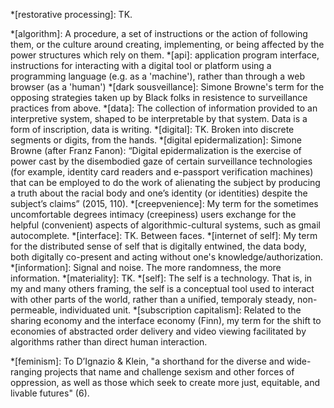 <!-- add to here then copy to post page, this is definitive version now -->
<!-- field1 -->
*[restorative processing]: TK.

<!-- field2 -->
*[algorithm]: A procedure, a set of instructions or the action of following them, or the culture around creating, implementing, or being affected by the power structures which rely on them.
*[api]: application program interface, instructions for interacting with a digital tool or platform using a programming language (e.g. as a 'machine'), rather than through a web browser (as a 'human')
*[dark sousveillance]: Simone Browne's term for the opposing strategies taken up by Black folks in resistence to surveillance practices from above. 
*[data]: The collection of information provided to an interpretive system, shaped to be interpretable by that system. Data is a form of inscription, data is writing. 
*[digital]: TK. Broken into discrete segments or digits, from the hands.
*[digital epidermalization]: Simone Browne (after Franz Fanon): “Digital epidermalization is the exercise of power cast by the disembodied gaze of certain surveillance technologies (for example, identity card readers and e-passport verification machines) that can be employed to do the work of alienating the subject by producing a truth about the racial body and one’s identity (or identities) despite the subject’s claims” (2015, 110).
*[creepvenience]: My term for the sometimes uncomfortable degrees intimacy (creepiness) users exchange for the helpful (convenient) aspects of algorithmic-cultural systems, such as gmail autocomplete. 
*[interface]: TK. Between faces.
*[internet of self]: My term for the distributed sense of self that is digitally entwined, the data body, both digitally co-present and acting without one's knowledge/authorization.
*[information]: Signal and noise. The more randomness, the more information.
*[materiality]: TK.
*[self]: The self is a technology. That is, in my and many others framing, the self is a conceptual tool used to interact with other parts of the world, rather than a unified, temporaly steady, non-permeable, individuated unit.
*[subscription capitalism]: Related to the sharing economy and the interface economy (Finn), my term for the shift to economies of abstracted order delivery and video viewing facilitated by algorithms rather than direct human interaction.

<!-- field3 -->
*[feminism]: To D’Ignazio & Klein, "a shorthand for the diverse and wide-ranging projects that name and challenge sexism and other forces of oppression, as well as those which seek to create more just, equitable, and livable futures" (6).